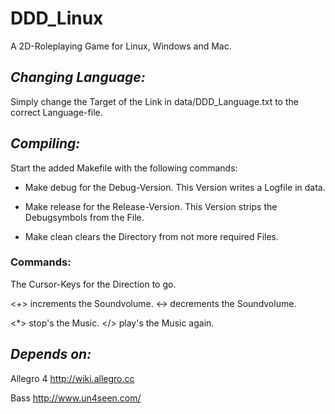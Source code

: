 # DDD_Linux

A 2D-Roleplaying Game for Linux, Windows and Mac.

## *Changing Language:*

Simply change the Target of the Link in data/DDD_Language.txt to the correct Language-file.

## *Compiling:*

Start the added Makefile with the following commands:

* Make debug
for the Debug-Version.
This Version writes a Logfile in data.

* Make release
for the Release-Version.
This Version strips the Debugsymbols from the File.

* Make clean
clears the Directory from not more required Files.

### Commands:

The Cursor-Keys for the Direction to go.

<+> increments the Soundvolume.
<-> decrements the Soundvolume.

<*> stop's the Music.
</> play's the Music again.

## *Depends on:*

Allegro 4
http://wiki.allegro.cc

Bass
http://www.un4seen.com/
